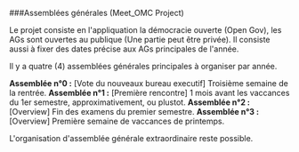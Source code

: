 ###Assemblées générales (Meet_OMC Project)

Le projet consiste en l'appliquation la démocracie ouverte (Open Gov), les AGs sont ouvertes au publique (Une partie peut être privée).
Il consiste aussi à fixer des dates précise aux AGs principales de l'année.

Il y a quatre (4) assemblées générales principales à organiser par année.

**Assemblée n°0 :** [Vote du nouveaux bureau executif] Troisième semaine de la rentrée.
**Assemblée n°1 :** [Première rencontre] 1 mois avant les vaccances du 1er semestre, approximativement, ou plustot.
**Assemblée n°2 :** [Overview] Fin des examens du premier semestre.
**Assemblée n°3 :** [Overview] Première semaine de vaccances de printemps.

L'organisation d'assemblée générale extraordinaire reste possible.
